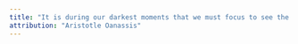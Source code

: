 ```yaml
---
title: "It is during our darkest moments that we must focus to see the light."
attribution: "Aristotle Oanassis"
---
```

